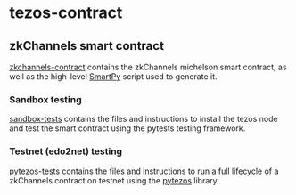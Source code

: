 # tezos-contract

## zkChannels smart contract
[zkchannels-contract](zkchannels-contract) contains the zkChannels michelson smart contract, as well as the high-level [SmartPy](https://smartpy.io) script used to generate it.

### Sandbox testing
[sandbox-tests](sandbox-tests) contains the files and instructions to install the tezos node and test the smart contract using the pytests testing framework.

### Testnet (edo2net) testing
[pytezos-tests](pytezos-tests) contains the files and instructions to run a full lifecycle of a zkChannels contract on testnet using the [pytezos](https://pytezos.baking-bad.org) library.
